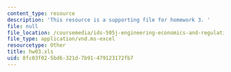 ```yaml
---
content_type: resource
description: 'This resource is a supporting file for homework 3. '
file: null
file_location: /coursemedia/ids-505j-engineering-economics-and-regulation-of-the-electric-power-sector-spring-2010/8fc03f025bd6321d7b91479123172fb7_hw03.xls
file_type: application/vnd.ms-excel
resourcetype: Other
title: hw03.xls
uid: 8fc03f02-5bd6-321d-7b91-479123172fb7
---
```

